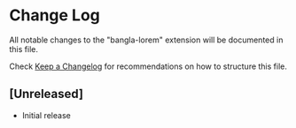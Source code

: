 # Change Log

All notable changes to the "bangla-lorem" extension will be documented in this file.

Check [Keep a Changelog](http://keepachangelog.com/) for recommendations on how to structure this file.

## [Unreleased]

- Initial release